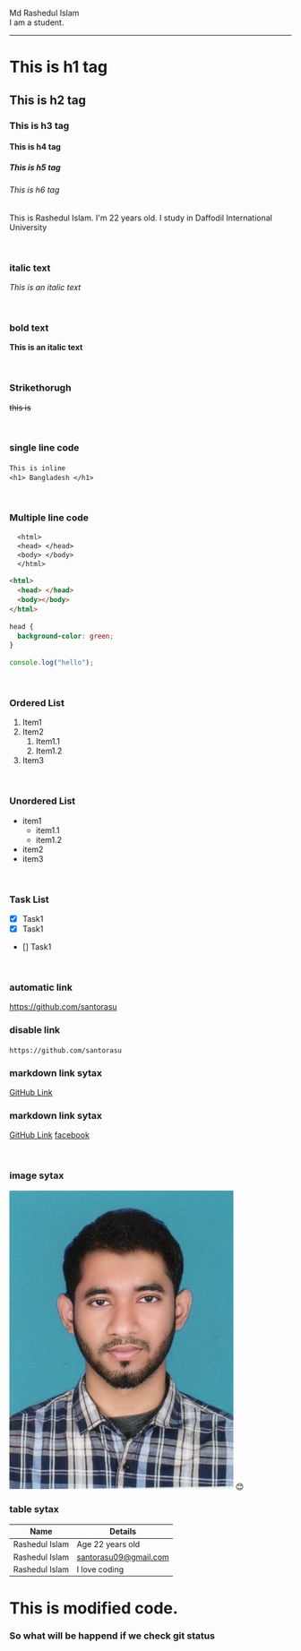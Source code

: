 <!--markdown tutorial-->

Md Rashedul Islam<br/>
I am a student.

---

# This is h1 tag

## This is h2 tag

### This is h3 tag

#### This is h4 tag

##### This is h5 tag

###### This is h6 tag <br/>

<p>This is Rashedul Islam. I'm 22 years old. I study in Daffodil International University</p>

<br/>

### italic text

_This is an italic text_

<br/>

### bold text

**This is an italic text**

<br/>

### Strikethorugh

~~this is~~

<br/>

### single line code

`This is inline`  
`<h1> Bangladesh </h1>`

<br/>

### Multiple line code

```
  <html>
  <head> </head>
  <body> </body>
  </html>
```

```html
<html>
  <head> </head>
  <body></body>
</html>
```

```css
head {
  background-color: green;
}
```

```javascript
console.log("hello");
```

<br/>

### Ordered List

1. Item1
2. Item2
   1. Item1.1
   2. Item1.2
3. Item3

<br/>

### Unordered List

- item1
  - item1.1
  - item1.2
- item2
- item3

<br/>

### Task List

- [x] Task1
- [x] Task1
- [] Task1

<br/>

### automatic link

https://github.com/santorasu

### disable link

`https://github.com/santorasu`

### markdown link sytax

[GitHub Link](https://github.com/santorasu)

### markdown link sytax

[GitHub Link][websitelink]
[facebook][facebooklink]

<br/>

### image sytax

<!-- ![profile](img/1111.jpeg) -->
<img src="img/1111.jpeg" width="400" title="profile image"/>
😊

<br/>

### table sytax

| Name         | Details                  |
| ------------ | ---------------------- |
| Rashedul Islam | Age 22 years old           |
| Rashedul Islam | santorasu09@gmail.com  |
| Rashedul Islam | I love coding            |

<!-- all link is here -->

[websitelink]: https://github.com/santorasu
[facebooklink]: https://www.facebook.com/studywithanis


# This is modified code.
### So what will be happend if we check git status